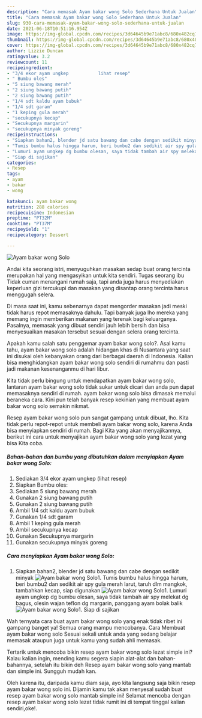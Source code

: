 ```yaml
---
description: "Cara memasak Ayam bakar wong Solo Sederhana Untuk Jualan"
title: "Cara memasak Ayam bakar wong Solo Sederhana Untuk Jualan"
slug: 930-cara-memasak-ayam-bakar-wong-solo-sederhana-untuk-jualan
date: 2021-06-18T10:51:16.954Z
image: https://img-global.cpcdn.com/recipes/3d64645b9e71abc8/680x482cq70/ayam-bakar-wong-solo-foto-resep-utama.jpg
thumbnail: https://img-global.cpcdn.com/recipes/3d64645b9e71abc8/680x482cq70/ayam-bakar-wong-solo-foto-resep-utama.jpg
cover: https://img-global.cpcdn.com/recipes/3d64645b9e71abc8/680x482cq70/ayam-bakar-wong-solo-foto-resep-utama.jpg
author: Lizzie Duncan
ratingvalue: 3.2
reviewcount: 11
recipeingredient:
- "3/4 ekor ayam ungkep           lihat resep"
- " Bumbu oles"
- "5 siung bawang merah"
- "2 siung bawang putih"
- "2 siung bawang putih"
- "1/4 sdt kaldu ayam bubuk"
- "1/4 sdt garam"
- "1 keping gula merah"
- "secukupnya kecap"
- "Secukupnya margarin"
- "secukupnya minyak goreng"
recipeinstructions:
- "Siapkan bahan2, blender jd satu bawang dan cabe dengan sedikit minyak"
- "Tumis bumbu halus hingga harum, beri bumbu2 dan sedikit air spy gula merah larut, taruh dlm mangkok, tambahkan kecap, siap digunakan"
- "Lumuri ayam ungkep dg bumbu olesan, saya tidak tambah air spy melekat dg bagus, olesin wajan teflon dg margarin, panggang ayam bolak balik"
- "Siap di sajikan"
categories:
- Resep
tags:
- ayam
- bakar
- wong

katakunci: ayam bakar wong 
nutrition: 288 calories
recipecuisine: Indonesian
preptime: "PT32M"
cooktime: "PT37M"
recipeyield: "1"
recipecategory: Dessert

---
```



![Ayam bakar wong Solo](https://img-global.cpcdn.com/recipes/3d64645b9e71abc8/680x482cq70/ayam-bakar-wong-solo-foto-resep-utama.jpg)

Andai kita seorang istri, menyuguhkan masakan sedap buat orang tercinta merupakan hal yang mengasyikan untuk kita sendiri. Tugas seorang ibu Tidak cuman menangani rumah saja, tapi anda juga harus menyediakan keperluan gizi tercukupi dan masakan yang disantap orang tercinta harus menggugah selera.

Di masa  saat ini, kamu sebenarnya dapat mengorder masakan jadi meski tidak harus repot memasaknya dahulu. Tapi banyak juga lho mereka yang memang ingin memberikan makanan yang terenak bagi keluarganya. Pasalnya, memasak yang dibuat sendiri jauh lebih bersih dan bisa menyesuaikan masakan tersebut sesuai dengan selera orang tercinta. 



Apakah kamu salah satu penggemar ayam bakar wong solo?. Asal kamu tahu, ayam bakar wong solo adalah hidangan khas di Nusantara yang saat ini disukai oleh kebanyakan orang dari berbagai daerah di Indonesia. Kalian bisa menghidangkan ayam bakar wong solo sendiri di rumahmu dan pasti jadi makanan kesenanganmu di hari libur.

Kita tidak perlu bingung untuk mendapatkan ayam bakar wong solo, lantaran ayam bakar wong solo tidak sukar untuk dicari dan anda pun dapat memasaknya sendiri di rumah. ayam bakar wong solo bisa dimasak memalui beraneka cara. Kini pun telah banyak resep kekinian yang membuat ayam bakar wong solo semakin nikmat.

Resep ayam bakar wong solo pun sangat gampang untuk dibuat, lho. Kita tidak perlu repot-repot untuk membeli ayam bakar wong solo, karena Anda bisa menyiapkan sendiri di rumah. Bagi Kita yang akan menyajikannya, berikut ini cara untuk menyajikan ayam bakar wong solo yang lezat yang bisa Kita coba.

<!--inarticleads1-->

##### Bahan-bahan dan bumbu yang dibutuhkan dalam menyiapkan Ayam bakar wong Solo:

1. Sediakan 3/4 ekor ayam ungkep           (lihat resep)
1. Siapkan  Bumbu oles:
1. Sediakan 5 siung bawang merah
1. Gunakan 2 siung bawang putih
1. Gunakan 2 siung bawang putih
1. Ambil 1/4 sdt kaldu ayam bubuk
1. Gunakan 1/4 sdt garam
1. Ambil 1 keping gula merah
1. Ambil secukupnya kecap
1. Gunakan Secukupnya margarin
1. Gunakan secukupnya minyak goreng




<!--inarticleads2-->

##### Cara menyiapkan Ayam bakar wong Solo:

1. Siapkan bahan2, blender jd satu bawang dan cabe dengan sedikit minyak
<img src="https://img-global.cpcdn.com/steps/44f75353da699edb/160x128cq70/ayam-bakar-wong-solo-langkah-memasak-1-foto.jpg" alt="Ayam bakar wong Solo">1. Tumis bumbu halus hingga harum, beri bumbu2 dan sedikit air spy gula merah larut, taruh dlm mangkok, tambahkan kecap, siap digunakan
<img src="//assets-global.cpcdn.com/assets/icons/button_play-2c75c40dde080a61004c1f40b05d8f140eaff45d7e9e6481dc71c63d2e7c4909.png" alt="Ayam bakar wong Solo">1. Lumuri ayam ungkep dg bumbu olesan, saya tidak tambah air spy melekat dg bagus, olesin wajan teflon dg margarin, panggang ayam bolak balik
<img src="//assets-global.cpcdn.com/assets/icons/button_play-2c75c40dde080a61004c1f40b05d8f140eaff45d7e9e6481dc71c63d2e7c4909.png" alt="Ayam bakar wong Solo">1. Siap di sajikan




Wah ternyata cara buat ayam bakar wong solo yang enak tidak ribet ini gampang banget ya! Semua orang mampu mencobanya. Cara Membuat ayam bakar wong solo Sesuai sekali untuk anda yang sedang belajar memasak ataupun juga untuk kamu yang sudah ahli memasak.

Tertarik untuk mencoba bikin resep ayam bakar wong solo lezat simple ini? Kalau kalian ingin, mending kamu segera siapin alat-alat dan bahan-bahannya, setelah itu bikin deh Resep ayam bakar wong solo yang mantab dan simple ini. Sungguh mudah kan. 

Oleh karena itu, daripada kamu diam saja, ayo kita langsung saja bikin resep ayam bakar wong solo ini. Dijamin kamu tak akan menyesal sudah buat resep ayam bakar wong solo mantab simple ini! Selamat mencoba dengan resep ayam bakar wong solo lezat tidak rumit ini di tempat tinggal kalian sendiri,oke!.

